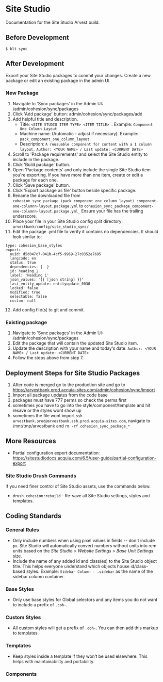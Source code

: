 # Site Studio

Documentation for the Site Studio Arvest build. 

## Before Development

  ```
  $ blt sync
  ``` 

## After Development

Export your Site Studio packages to commit your changes. Create a new package or edit an existing package in the admin UI.

### New Package
1. Navigate to 'Sync packages' in the Admin UI: /admin/cohesion/sync/packages
2. Click 'Add package' button: admin/cohesion/sync/packages/add
3. Add helpful title and description.
    - Title: `<SITE STUDIO ITEM TYPE> <ITEM TITLE> `. Example: `Component One Column Layout`
    - Machine name: (Automatic - adjust if necessary). Example: `pack_component_one_column_layout`
    - Description: 
      `A reusuable component for content with a 1 column layout.`
      `Author: <YOUR NAME> / Last update: <CURRENT DATE>`
4. Scroll to 'Package requirements' and select the Site Studio entity to include in the package.
5. Click 'Build package' button. 
6. Open 'Package contents' and only include the single Site Studio item you're exporting. If you have more than one item, create or edit a package for each one.
7. Click 'Save package' button.
8. Click 'Export package as file' button beside specific package. 
9. Rename the downloaded file from `cohesion_sync_package_(pack_component_one_column_layout)_component-one-columnn-layout.package.yml`
  to 
  `cohesion_sync_package_component-one-columnn-layout.package.yml_` Ensure your file has the trailing underscore.
10. Place your file in your Site Studio config split directory:
  `arvestbank/config/site_studio_sync/`
11. Edit the package .yml file to verify it contains no dependencies. It should look similar to:
  ```
  type: cohesion_base_styles
  export:
    uuid: d5d047c7-041b-4cf5-9969-27c0352e7695
    langcode: en
    status: true
    dependencies: {  }
    id: heading_1
    label: 'Heading 1'
    json_values: '{{ [json string] }}'
    last_entity_update: entityupdate_0030
    locked: false
    modified: true
    selectable: false
    custom: null
  ```
12. Add config file(s) to git and commit.

### Existing package

1. Navigate to 'Sync packages' in the Admin UI: /admin/cohesion/sync/packages
2. Edit the package that will contain the updated Site Studio item.
3. Update the description with your name and today's date: `Author: <YOUR NAME> / Last update: <CURRENT DATE>`
4. Follow the steps above from step 7.


## Deployment Steps for Site Studio Packages 
1. After code is merged go to the production site and go to https://arvestbank.prod.acquia-sites.com/admin/cohesion/sync/import
2. Import all package updates from the code base
3. packages must have 777 perms so check the perms first
4. sometimes you have to go into the style/component/template and hit resave or the styles wont show up
5. sometimes the file wont import `ssh arvestbank.prod@arvestbank.ssh.prod.acquia-sites.com`, navigate to /mnt/tmp/arvestbank and `rm -rf cohesion_sync_package_*`


## More Resources
- Partial configuration export documentation:
https://sitestudiodocs.acquia.com/6.5/user-guide/partial-configuration-export


### Site Studio Drush Commands

If you need finer control of Site Studio assets, use the commands below.
* `drush cohesion:rebuild` - Re-save all Site Studio settings, styles and templates.


## Coding Standards 

### General Rules 

* Only include numbers when using pixel values in fields -- don't include `px`. Site Studio will automatically convert numbers without units into rem units based on the _Site Studio > Website Settings > Base Unit Settings_ size.
* Include the name of any added id and class(es) to the Site Studio object title. This helps everyone understand which objects house id/class-based styles. Example: `Sidebar Column - .sidebar` as the name of the sidebar column container.

### Base Styles 

* Only use base styles for Global selectors and any items you do not want to include a prefix of `.coh-`.

### Custom Styles 

* All custom styles will get a prefix of `.coh-`. You can then add this markup to templates.

### Templates 

* Keep styles inside a template if they won't be used elsewhere. This helps with maintainability and portability.


### Components






